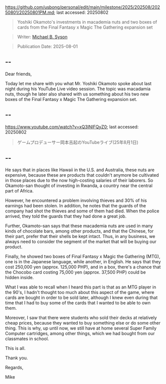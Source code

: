 https://github.com/usbong/personal/edit/main/milestone/2025/202508/20250801/20250801PM.md; last accessed: 20250802

> Yoshiki Okamoto's investments in macademia nuts and two boxes of cards from the Final Fantasy x Magic The Gathering expansion set

> Writer: [Michael B. Syson](https://www.linkedin.com/in/michaelsyson/)

> Publication Date: 2025-08-01

## --

Dear friends,

Today let me share with you what Mr. Yoshiki Okamoto spoke about last night during his YouTube Live video session. The topic was macadamia nuts, though he later also shared with us something about his two new boxes of the Final Fantasy x Magic The Gathering expansion set. 

## --

https://www.youtube.com/watch?v=xQ3INlFQyZ0; last accessed: 20250802

> ゲームプロデューサー岡本吉起のYouTubeライブ(25年8月1日) 

## --

He says that in places like Hawaii in the U.S. and Australia, these nuts are expensive, because these are products that couldn't anymore be cultivated in those places due to the now high-costing salaries of their laborers. So Okamoto-san thought of investing in Rwanda, a country near the central part of Africa.

However, he encountered a problem involving thieves and 30% of his earnings had been stolen. In addition, he notes that the guards of the company had shot the thieves and some of them had died. When the police arrived, they told the guards that they had done a great job. 

Further, Okamoto-san says that these macademia nuts are used in many kinds of chocolate bars, among other products, and that the Chinese, for their part, prefer that their shells be kept intact. Thus, in any business, we always need to consider the segment of the market that will be buying our product.

Finally, he showed two boxes of Final Fantasy x Magic the Gathering (MTG), one is in the Japanese language, while another, in English. He says that they cost 250,000 yen (approx. 125,000 PHP), and in a box, there's a chance that the Chocobo card costing 75,000 yen (approx. 37,500 PHP) could be hidden inside.

What I was able to recall when I heard this part is that as an MTG player in the 90's, I hadn't thought too much about this aspect of the game, where cards are bought in order to be sold later, although I knew even during that time that I had to buy some of the cards that I wanted to be able to own them.

Moreover, I saw that there were students who sold their decks at relatively cheap prices, because they wanted to buy something else or do some other thing. This is why, up until now, we still have at home several Super Family Computer cartridges, among other things, which we had bought from our classmates in school.

This is all.

Thank you.

Regards,

Mike